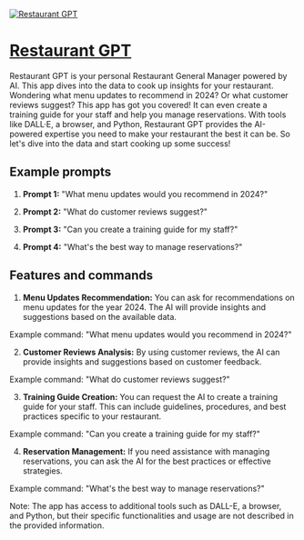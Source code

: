 [![Restaurant GPT](https://files.oaiusercontent.com/file-s2f6VsNtJU2rLhCX12XPq2Ql?se=2123-10-17T05%3A02%3A54Z&sp=r&sv=2021-08-06&sr=b&rscc=max-age%3D31536000%2C%20immutable&rscd=attachment%3B%20filename%3Da7e75c9e-773f-471f-a1f7-f91c89fa5805.png&sig=WHK9z9bEymyEDxxXp%2Bttb/GfPGEsEu6rF23OmSiuobE%3D)](https://chat.openai.com/g/g-v1EJ7XqUw-restaurant-gpt)

# [Restaurant GPT](https://chat.openai.com/g/g-v1EJ7XqUw-restaurant-gpt)

Restaurant GPT is your personal Restaurant General Manager powered by AI. This app dives into the data to cook up insights for your restaurant. Wondering what menu updates to recommend in 2024? Or what customer reviews suggest? This app has got you covered! It can even create a training guide for your staff and help you manage reservations. With tools like DALL·E, a browser, and Python, Restaurant GPT provides the AI-powered expertise you need to make your restaurant the best it can be. So let's dive into the data and start cooking up some success!

## Example prompts

1. **Prompt 1:** "What menu updates would you recommend in 2024?"

2. **Prompt 2:** "What do customer reviews suggest?"

3. **Prompt 3:** "Can you create a training guide for my staff?"

4. **Prompt 4:** "What's the best way to manage reservations?"

## Features and commands

1. **Menu Updates Recommendation:** You can ask for recommendations on menu updates for the year 2024. The AI will provide insights and suggestions based on the available data.

Example command: "What menu updates would you recommend in 2024?"

2. **Customer Reviews Analysis:** By using customer reviews, the AI can provide insights and suggestions based on customer feedback.

Example command: "What do customer reviews suggest?"

3. **Training Guide Creation:** You can request the AI to create a training guide for your staff. This can include guidelines, procedures, and best practices specific to your restaurant.

Example command: "Can you create a training guide for my staff?"

4. **Reservation Management:** If you need assistance with managing reservations, you can ask the AI for the best practices or effective strategies.

Example command: "What's the best way to manage reservations?"

Note: The app has access to additional tools such as DALL-E, a browser, and Python, but their specific functionalities and usage are not described in the provided information.